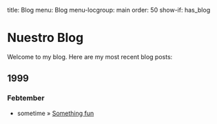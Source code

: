 title: Blog
menu: Blog
menu-locgroup: main
order: 50
show-if: has_blog

<div class="page-header">
	<h1>Nuestro Blog</h1>
</div>

<div class="row-fluid">
    <div class="span8">
        <span data-lift="if?extra_true=has_blog">Welcome to my blog.  Here are my most recent blog posts:</span>
        <div data-lift="if?extra_true=has_blog">
            <div data-lift="blog.simple"></div>
        </div>
    </div>
    <div class="span4">
        <div data-lift="archived_posts">
        <div name="year-block">
            <h2 name="year">1999</h2>
            <div name="month-block">
                <h3 name="month">Febtember</h3>
                <ul>
                    <li name="post-block">
                    <span name="post-date">sometime</span>
                    »
                    <a name="post-title" href="#">Something fun</a>
                    </li>
                </ul>
            </div>
        </div>
    </div>
    </div>
</div>

